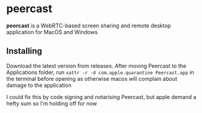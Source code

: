 # peercast

**peercast** is a WebRTC-based screen sharing and remote desktop application for MacOS and Windows

## Installing

Download the latest version from releases.
After moving Peercast to the Applications folder, run `xattr -r -d com.apple.quarantine Peercast.app` in the terminal before opening as otherwise macos will complain about damage to the application

I could fix this by code signing and notarising Peercast, but apple demand a hefty sum so I'm holding off for now
